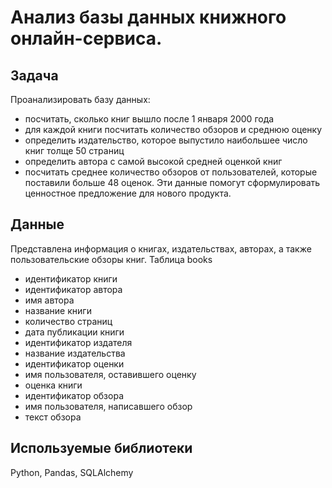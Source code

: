 # Анализ базы данных книжного онлайн-сервиса.
## Задача
Проанализировать базу данных: 
- посчитать, сколько книг вышло после 1 января 2000 года
- для каждой книги посчитать количество обзоров и среднюю оценку
- определить издательство, которое выпустило наибольшее число книг толще 50 страниц
- определить автора с самой высокой средней оценкой книг
- посчитать среднее количество обзоров от пользователей, которые поставили больше 48 оценок.
Эти данные помогут сформулировать ценностное предложение для нового продукта.
## Данные
Представлена информация о книгах, издательствах, авторах, а также пользовательские обзоры книг. 
Таблица books

- идентификатор книги
- идентификатор автора
- имя автора
- название книги
- количество страниц
- дата публикации книги
- идентификатор издателя
- название издательства
- идентификатор оценки
- имя пользователя, оставившего оценку
- оценка книги
- идентификатор обзора
- имя пользователя, написавшего обзор
- текст обзора
  
## Используемые библиотеки
Python, Pandas, SQLAlchemy
